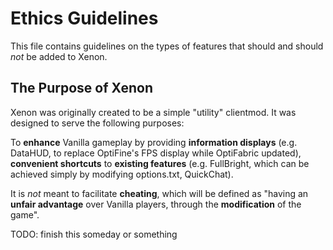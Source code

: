 # Ethics Guidelines

This file contains guidelines on the types of features that should and should *not* be added to Xenon.

## The Purpose of Xenon

Xenon was originally created to be a simple "utility" clientmod. It was designed to serve the following purposes:

To **enhance** Vanilla gameplay by providing **information displays** (e.g. DataHUD,
to replace OptiFine's FPS display while OptiFabric updated), **convenient shortcuts** to **existing features** (e.g. FullBright,
which can be achieved simply by modifying options.txt, QuickChat).

It is *not* meant to facilitate **cheating**, which will be defined as "having an **unfair advantage** over Vanilla players,
through the **modification** of the game".

TODO: finish this someday or something
